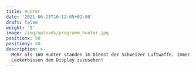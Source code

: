 ```yaml
---
title: Hunter
date: '2021-06-23T16:12:05+02:00'
draft: false
weight: '5'
image: /img/uploads/programm_hunter.jpg
positionx: 50
positiony: 50
description: >-
  Mehr als 160 Hunter standen im Dienst der Schweizer Luftwaffe. Immer ein
  Leckerbissen dem Display zuzusehen!
---
```


